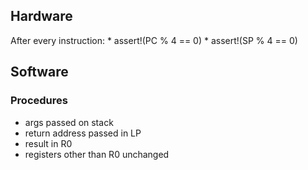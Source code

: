 Hardware
--------

After every instruction:
	* assert!(PC % 4 == 0)
	* assert!(SP % 4 == 0) 

Software
--------

### Procedures
* args passed on stack
* return address passed in LP
* result in R0
* registers other than R0 unchanged
